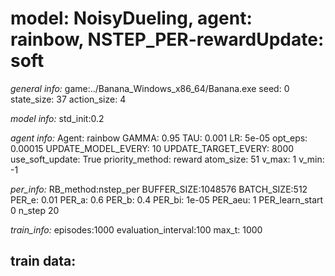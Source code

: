 
# model: NoisyDueling, agent: rainbow, NSTEP_PER-rewardUpdate: soft

*general info:*
	game:../Banana_Windows_x86_64/Banana.exe
	seed: 0
	state_size: 37
	action_size: 4

*model info:*
	std_init:0.2

*agent info:*
	Agent: rainbow
	GAMMA: 0.95
	TAU: 0.001
	LR: 5e-05
	opt_eps: 0.00015
	UPDATE_MODEL_EVERY: 10
	UPDATE_TARGET_EVERY: 8000
	use_soft_update: True
	priority_method: reward
	atom_size: 51
	v_max: 1
	v_min: -1

*per_info:*
	RB_method:nstep_per
	BUFFER_SIZE:1048576
	BATCH_SIZE:512
	PER_e: 0.01
	PER_a: 0.6
	PER_b: 0.4
	PER_bi: 1e-05
	PER_aeu: 1
	PER_learn_start 0
	n_step 20

*train_info:*
	episodes:1000
	evaluation_interval:100
	max_t: 1000



## train data: 

